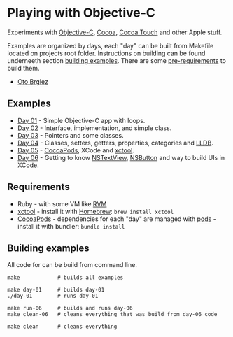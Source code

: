 # Playing with Objective-C

Experiments with [Objective-C](https://developer.apple.com/library/mac/documentation/cocoa/conceptual/ProgrammingWithObjectiveC/Introduction/Introduction.html), [Cocoa](https://developer.apple.com/technologies/mac/cocoa.html), [Cocoa Touch](https://developer.apple.com/technologies/ios/cocoa-touch.html) and other Apple stuff.

Examples are organized by days, each "day" can be built from Makefile located on projects root folder. Instructions on building can be found underneeth section [building examples](#building-examples). There are some [pre-requirements](#requirements) to build them.

- [Oto Brglez](https://github.com/otobrglez)

## Examples

- [Day 01](src/01) - Simple Objective-C app with loops.
- [Day 02](src/02) - Interface, implementation, and simple class.
- [Day 03](src/03) - Pointers and some classes.
- [Day 04](src/04) - Classes, setters, getters, properties, categories and [LLDB](https://developer.apple.com/library/mac/documentation/IDEs/Conceptual/gdb_to_lldb_transition_guide/document/lldb-command-examples.html).
- [Day 05](src/05) - [CocoaPods](http://cocoapods.org/), XCode and [xctool](https://github.com/facebook/xctool).
- [Day 06](src/06) - Getting to know [NSTextView](https://developer.apple.com/library/mac/documentation/Cocoa/Reference/ApplicationKit/Classes/NSTextView_Class/Reference/Reference.html), [NSButton](https://developer.apple.com/library/mac/documentation/Cocoa/Reference/ApplicationKit/Classes/NSButton_Class/Reference/Reference.html) and way to build UIs in XCode.

## Requirements

- Ruby - with some VM like [RVM](https://rvm.io/)
- [xctool](https://github.com/facebook/xctool) - install it with [Homebrew](http://brew.sh/): ```brew install xctool```
- [CocoaPods](http://cocoapods.org/) - dependencies for each "day" are managed with [pods](http://guides.cocoapods.org/using/using-cocoapods.html) - install it with bundler: ```bundle install```

## Building examples

All code for can be build from command line.

```
make            # builds all examples

make day-01     # builds day-01
./day-01        # runs day-01

make run-06     # builds and runs day-06
make clean-06   # cleans everything that was build from day-06 code

make clean      # cleans everything
```


